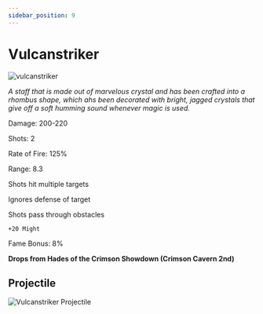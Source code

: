```yaml
---
sidebar_position: 9
---
```


# Vulcanstriker

![vulcanstriker](https://vwiki.valorserver.com/api/item/picture/vulcanstriker)

<i>A staff that is made out of marvelous crystal and has been crafted into a rhombus shape, which ahs been decorated with bright, jagged crystals that give off a soft humming sound whenever magic is used.</i>

Damage: 200-220

Shots: 2

Rate of Fire: 125%

Range: 8.3

Shots hit multiple targets

Ignores defense of target

Shots pass through obstacles

    +20 Might

Fame Bonus: 8%

**Drops from Hades of the Crimson Showdown (Crimson Cavern 2nd)**

## Projectile

![Vulcanstriker Projectile](https://cdn.discordapp.com/attachments/953134990428868629/953303799274020944/vulcanstriker.gif)
